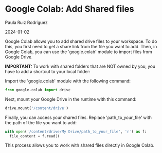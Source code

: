 # Google Colab: Add Shared files

Paula Ruiz Rodríguez 

2024-01-02

Google Colab allows you to add shared drive files to your workspace. To do this, you first need to get a share link from the file you want to add. Then, in Google Colab, you can use the 'google.colab' module to import files from Google Drive.

**IMPORTANT:** To work with shared folders that are NOT owned by you, you have to add a shortcut to your local folder:

Import the 'google.colab' module with the following command:

```python
from google.colab import drive
```

Next, mount your Google Drive in the runtime with this command:

```python
drive.mount('/content/drive')
```

Finally, you can access your shared files. Replace 'path_to_your_file' with the path of the file you want to add:

```python
with open('/content/drive/My Drive/path_to_your_file', 'r') as f:
  file_content = f.read()
```

This process allows you to work with shared files directly in Google Colab.

